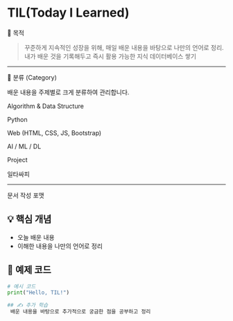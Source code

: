 # TIL(Today I Learned)

📌 목적

>꾸준하게 지속적인 성장을 위해, 매일 배운 내용을 바탕으로 나만의 언어로 정리.
>내가 배운 것을 기록해두고 즉시 활용 가능한 지식 데이터베이스 쌓기
>
---

📂 분류 (Category)

배운 내용을 주제별로 크게 분류하여 관리합니다.

Algorithm & Data Structure

Python

Web (HTML, CSS, JS, Bootstrap)

AI / ML / DL

Project

일타싸피

---

문서 작성 포맷

## 💡 핵심 개념
- 오늘 배운 내용
- 이해한 내용을 나만의 언어로 정리

## 🧩 예제 코드
```python
# 예시 코드
print("Hello, TIL!")

## ✍️ 추가 학습
 배운 내용을 바탕으로 추가적으로 궁금한 점을 공부하고 정리

